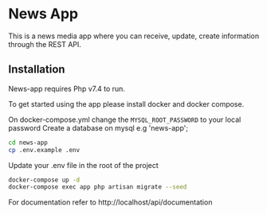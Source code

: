 # News App
This is a news media app where you can receive, update, create information through the REST API.
## Installation

News-app requires Php v7.4 to run.

To get started using the app please install docker and docker compose.

On docker-compose.yml change the `MYSQL_ROOT_PASSWORD` to your local password
Create a database on mysql e.g 'news-app';
```sh
cd news-app
cp .env.example .env
```
Update your .env file in the root of the project

```sh
docker-compose up -d
docker-compose exec app php artisan migrate --seed
```

For documentation refer to
http://localhost/api/documentation


